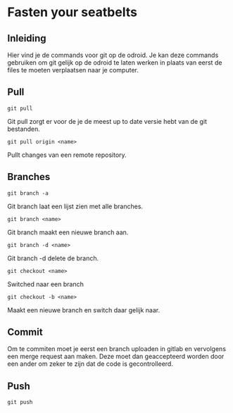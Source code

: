 # Fasten your seatbelts

## Inleiding
Hier vind je de commands voor git op de odroid. Je kan deze commands gebruiken om
git gelijk op de odroid te laten werken in plaats van eerst de files te moeten verplaatsen
naar je computer.

## Pull

    git pull

Git pull zorgt er voor de je de meest up to date versie hebt van de git bestanden.

    git pull origin <name>

Pullt changes van een remote repository.
## Branches

    git branch -a

Git branch laat een lijst zien met alle branches.

    git branch <name>

Git branch maakt een nieuwe branch aan.

    git branch -d <name>

Git branch -d delete de branch.  

    git checkout <name>

Switched naar een branch

    git checkout -b <name>

Maakt een nieuwe branch en switch daar gelijk naar.
## Commit
Om te commiten moet je eerst een branch uploaden in gitlab en vervolgens een merge request
aan maken. Deze moet dan geaccepteerd worden door een ander om zeker te zijn dat de code
is gecontrolleerd.


## Push

    git push

